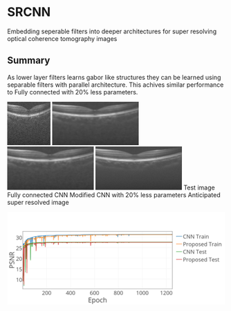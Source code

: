 # SRCNN
Embedding seperable filters into deeper architectures for super resolving optical coherence tomography images
## Summary
As lower layer filters learns gabor like structures they can be learned using separable filters with parallel architecture. 
This achives similar performance to Fully connected with 20% less parameters.


<img src="https://raw.githubusercontent.com/ultrai/SRCNN/master/Results/test.jpg" width="100" alt = "Test image">
<img src="https://raw.githubusercontent.com/ultrai/SRCNN/master/Results/Test_1_SRCNN.jpg" width="200">
<img src="https://raw.githubusercontent.com/ultrai/SRCNN/master/Results/Test_1_Proposed.jpg" width="200">
<img src="https://raw.githubusercontent.com/ultrai/SRCNN/master/Results/Test_1_truth.jpg" width="200">
Test image Fully connected CNN Modified CNN with 20% less parameters Anticipated super resolved image

![image](https://raw.githubusercontent.com/ultrai/SRCNN/master/Results/Data_plot.png)

